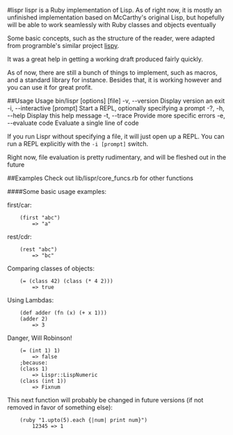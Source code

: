 #lispr
lispr is a Ruby implementation of Lisp. As of right now, it is mostly an
unfinished implementation based on McCarthy's original Lisp, but hopefully will
be able to work seamlessly with Ruby classes and objects eventually

Some basic concepts, such as the structure of the reader, were adapted from
programble's similar project [lispy](http://github.com/programble/lispy).

It was a great help in getting a working draft produced fairly quickly.


As of now, there are still a bunch of things to implement, such as macros,
and a standard library for instance. Besides that, it is working however
and you can use it for great profit.

##Usage
        Usage bin/lispr [options] [file]
    -v, --version                    Display version an exit
    -i, --interactive [prompt]        Start a REPL, optionally specifying a prompt
    -?, -h, --help                   Display this help message
    -t, --trace                      Provide more specific errors
    -e, --evaluate code              Evaluate a single line of code

If you run Lispr without specifying a file, it will just open up a REPL. You can
run a REPL explicitly with the `-i [prompt]` switch.

Right now, file evaluation is pretty rudimentary, and will be fleshed out in the
future

##Examples
Check out lib/lispr/core_funcs.rb for other functions

####Some basic usage examples:

first/car:

        (first "abc")
            => "a"

rest/cdr:

        (rest "abc")
            => "bc"
        
Comparing classes of objects:

        (= (class 42) (class (* 4 2)))
            => true

Using Lambdas:

        (def adder (fn (x) (+ x 1)))
        (adder 2)
            => 3

Danger, Will Robinson!

        (= (int 1) 1)
            => false
        ;because:
        (class 1)
            => Lispr::LispNumeric
        (class (int 1))
            => Fixnum
 
This next function will probably be changed in future versions (if not removed
in favor of something else):

        (ruby "1.upto(5).each {|num| print num}")
            12345 => 1

